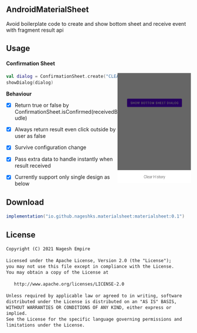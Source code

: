 
AndroidMaterialSheet
---------------------
Avoid boilerplate code to create and show bottom sheet and receive event with fragment result api


Usage
-------
####  Confirmation Sheet
<img src="https://github.com/Nageshks/AndroidMaterialSheet/blob/main/confirmation_sheet_sample.jpg" width="200" height="300" align="right">

```kotlin
val dialog = ConfirmationSheet.create("CLEAR_HISTORY_REQUEST_KEY","Clear History")
showDialog(dialog)
```
**Behaviour**
- [x] Return true or false by ConfirmationSheet.isConfirmed(receivedBudle)
- [x] Always return result even click outside by user as false
- [x] Survive configuration change
- [x] Pass extra data to handle instantly when result received
- [x] Currently support only single design as below


Download
--------

```groovy
implementation("io.github.nageshks.materialsheet:materialsheet:0.1")
```

License
-------

    Copyright (C) 2021 Nagesh Empire

    Licensed under the Apache License, Version 2.0 (the "License");
    you may not use this file except in compliance with the License.
    You may obtain a copy of the License at

       http://www.apache.org/licenses/LICENSE-2.0

    Unless required by applicable law or agreed to in writing, software
    distributed under the License is distributed on an "AS IS" BASIS,
    WITHOUT WARRANTIES OR CONDITIONS OF ANY KIND, either express or implied.
    See the License for the specific language governing permissions and
    limitations under the License.

